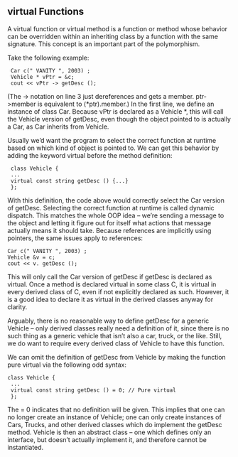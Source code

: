 ## virtual Functions

A virtual function or virtual method is a function or method whose behavior can be overridden within an inheriting class by a function with the same signature. This concept is an important part of the polymorphism.

Take the following example:
```
 Car c(" VANITY ", 2003) ;
 Vehicle * vPtr = &c;
 cout << vPtr -> getDesc ();
```
(The -> notation on line 3 just dereferences and gets a member. ptr->member is equivalent
to (*ptr).member.)
In the first line, we define an instance of class Car.
Because vPtr is declared as a Vehicle *, this will call the Vehicle version of getDesc, even
though the object pointed to is actually a Car, as Car inherits from Vehicle.

Usually we’d want the program to select the
correct function at runtime based on which kind of object is pointed to. We can get this
behavior by adding the keyword virtual before the method definition:
```
 class Vehicle {
 ...
 virtual const string getDesc () {...}
 };
 ```
With this definition, the code above would correctly select the Car version of getDesc.
Selecting the correct function at runtime is called dynamic dispatch. This matches the whole
OOP idea – we’re sending a message to the object and letting it figure out for itself what
actions that message actually means it should take.
Because references are implicitly using pointers, the same issues apply to references:
```
Car c(" VANITY ", 2003) ;
Vehicle &v = c;
cout << v. getDesc ();
```
This will only call the Car version of getDesc if getDesc is declared as virtual.
Once a method is declared virtual in some class C, it is virtual in every derived class of C,
even if not explicitly declared as such. However, it is a good idea to declare it as virtual
in the derived classes anyway for clarity.

Arguably, there is no reasonable way to define getDesc for a generic Vehicle – only derived
classes really need a definition of it, since there is no such thing as a generic vehicle that
isn’t also a car, truck, or the like. Still, we do want to require every derived class of Vehicle
to have this function.

We can omit the definition of getDesc from Vehicle by making the function pure virtual
via the following odd syntax:
```
class Vehicle {
 ...
 virtual const string getDesc () = 0; // Pure virtual
 };
 ```
The = 0 indicates that no definition will be given. This implies that one can no longer create
an instance of Vehicle; one can only create instances of Cars, Trucks, and other derived
classes which do implement the getDesc method. Vehicle is then an abstract class – one
which defines only an interface, but doesn’t actually implement it, and therefore cannot be
instantiated.
